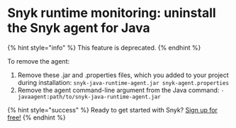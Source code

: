 # Snyk runtime monitoring: uninstall the Snyk agent for Java

{% hint style="info" %}
This feature is deprecated.
{% endhint %}

To remove the agent:

1. Remove these .jar and .properties files, which you added to your project during installation: `snyk-java-runtime-agent.jar snyk-agent.properties`
2. Remove the agent command-line argument from the Java command: `-javaagent:path/to/snyk-java-runtime-agent.jar`

{% hint style="success" %}
Ready to get started with Snyk? [Sign up for free!](https://snyk.io/login?cta=sign-up&loc=footer&page=support_docs_page/)
{% endhint %}

